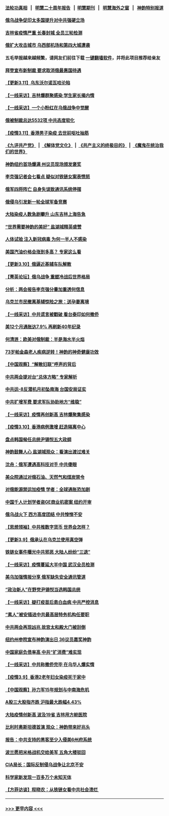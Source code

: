 #### [法轮功真相](https://github.com/gfw-breaker/truth/blob/master/README.md?t=0) &nbsp;&nbsp;|&nbsp;&nbsp; [明慧二十周年报告](https://github.com/gfw-breaker/mh-reports/blob/master/README.md?t=0) &nbsp;&nbsp;|&nbsp;&nbsp;[明慧期刊](https://github.com/gfw-breaker/mh-qikan) &nbsp;&nbsp;|&nbsp;&nbsp; [明慧海外之窗](https://github.com/gfw-breaker/mh-news/blob/master/README.md?t=0) &nbsp;&nbsp;|&nbsp;&nbsp; [神韵特别报道](https://github.com/gfw-breaker/mh-news/blob/master/shenyun.md?t=0)
#### [俄乌战争促印太多国提升对中共强硬立场](../pages/nf4514/n13639842.md?t=03121353) 
#### [吉林省疫情严重 长春封城 全员三轮检测](../pages/nf4514/n13639947.md?t=03121353) 
#### [俄扩大攻击城市 乌西部机场和第四大城遭袭](../pages/nf4514/n13639970.md?t=03121353) 
#### 五毛举报越来越频繁，请网友们前往下载 [一键翻墙软件](https://github.com/gfw-breaker/ssr-accounts)，并将此项目推荐给亲友
#### [拜登宣布新制裁 要求取消俄最惠国待遇](../pages/nf4514/n13639548.md?t=03121353) 
#### [【更新3.11】乌东沃尔诺瓦哈沦陷](../pages/nf4514/n13639341.md?t=03121353) 
#### [【一线采访】吉林爆群聚感染 学生家长揭内情](../pages/nf4514/n13639122.md?t=03121353) 
#### [【一线采访】一个小粉红在乌俄战争中觉醒](../pages/nf4514/n13639516.md?t=03121353) 
#### [俄被制裁总达5532项 中共态度软化](../pages/nf4514/n13639450.md?t=03121353) 
#### [【疫情3.11】香港男子染疫 去世前呕吐抽筋](../pages/nf4514/n13638788.md?t=03121353) 
#### [《九评共产党》](https://github.com/begood0513/9ping.md/blob/master/README.md) &nbsp;|&nbsp; [《解体党文化》](../../../../jtdwh.md/blob/master/README.md)  &nbsp;|&nbsp; [《共产主义的终极目的》](../../../../gczydzjmd.md/blob/master/README.md) &nbsp;|&nbsp; [《魔鬼在统治我们的世界》](../../../../mgztzwmdsj.md/blob/master/README.md) 
#### [神韵纽约首场爆满 州议员现场颁发褒奖](../pages/nf4514/n13638877.md?t=03121353) 
#### [李克强记者会七看点 疑似对铁链女案表愤怒](../pages/nf4514/n13638556.md?t=03121353) 
#### [俄军四将阵亡 自身失误致通讯系统停摆](../pages/nf4514/n13639331.md?t=03121353) 
#### [俄侵乌引发新一轮全球军备竞赛](../pages/nf4514/n13639231.md?t=03121353) 
#### [大陆染疫人数急剧攀升 山东吉林上海告急](../pages/nf4514/n13638314.md?t=03121353) 
#### [“世界需要神韵的美好” 盐湖城精英盛赞](../pages/nf4514/n13638706.md?t=03121353) 
#### [人体试验 注入新冠病毒 为何一半人不感染](../pages/nf4514/n13616746.md?t=03121353) 
#### [美国汽油价格会涨到多高？ 专家这么看](../pages/nf4514/n13637812.md?t=03121353) 
#### [【更新3.10】俄逼近基辅车队解散](../pages/nf4514/n13636795.md?t=03121353) 
#### [【菁英论坛】俄乌战争 重塑冷战后世界格局](../pages/nf4514/n13637750.md?t=03121353) 
#### [分析：两会报告李克强分量加重透何信息](../pages/nf4514/n13637584.md?t=03121353) 
#### [乌克兰市民撤离基辅惊险之旅：送孕妻离境](../pages/nf4514/n13637407.md?t=03121353) 
#### [【一线采访】中共谎言被戳破 看台泰印如何撤侨](../pages/nf4514/n13637070.md?t=03121353) 
#### [美12个月通胀达7.9% 再刷新40年纪录](../pages/nf4514/n13637147.md?t=03121353) 
#### [何清涟：欧美对俄制裁：半是海水半火焰](../pages/nf4514/n13635847.md?t=03121353) 
#### [73岁帕金森老人疾病逆转！神韵的神奇健康功效](../pages/nf4514/n13633895.md?t=03121353) 
#### [【中国观察】“解散妇联”呼声的背后](../pages/nf4514/n13636324.md?t=03121353) 
#### [中共两会提对台“总体方略” 专家解析](../pages/nf4514/n13637095.md?t=03121353) 
#### [中共运-8反潜机月初坠南海 台国安局证实](../pages/nf4514/n13635332.md?t=03121353) 
#### [中共扩增军费 要求军队协助地方“维稳”](../pages/nf4514/n13637020.md?t=03121353) 
#### [【一线采访】疫情再创新高 吉林爆聚集感染](../pages/nf4514/n13636079.md?t=03121353) 
#### [【疫情3.10】香港病例激增 赶造隔离中心](../pages/nf4514/n13636257.md?t=03121353) 
#### [盘点韩国候任总统尹锡悦五大政纲](../pages/nf4514/n13634541.md?t=03121353) 
#### [神韵鼓舞人心 盐湖城观众：看演出渡过难关](../pages/nf4514/n13636506.md?t=03121353) 
#### [沈舟：俄军遭遇高科技对手 中共傻眼](../pages/nf4514/n13635530.md?t=03121353) 
#### [美众院通过对俄石油、天然气和煤炭禁令](../pages/nf4514/n13636050.md?t=03121353) 
#### [对俄能源禁运加疫情 学者：全球通胀恐加剧](../pages/nf4514/n13635972.md?t=03121353) 
#### [中国千人计划学者盗GE商业机密案 纽约开审](../pages/nf4514/n13632458.md?t=03121353) 
#### [俄乌战火下 西方高度团结 中共惶惶不安](../pages/nf4514/n13634972.md?t=03121353) 
#### [【思想领袖】中共推数字货币 世界会怎样？](../pages/nf4514/n13616721.md?t=03121353) 
#### [【更新3.9】俄承认在乌克兰使用真空弹](../pages/nf4514/n13633543.md?t=03121353) 
#### [铁链女事件曝光中共邪恶 大陆人纷纷“三退”](../pages/nf4514/n13630512.md?t=03121353) 
#### [【一线采访】疫情蔓延大半中国 武汉全员检测](../pages/nf4514/n13633959.md?t=03121353) 
#### [美乌加强情报分享 俄军缺失安全通讯管道](../pages/nf4514/n13634623.md?t=03121353) 
#### [“政治新人”在野党尹锡悦当选韩国总统](../pages/nf4514/n13634456.md?t=03121353) 
#### [【一线采访】疑打疫苗后患白血病 中共严控消息](../pages/nf4514/n13631361.md?t=03121353) 
#### [“素人”被安插进中共最高层特务机构任要职](../pages/nf4514/n13634243.md?t=03121353) 
#### [中共两会再现凶兆 故宫太和殿大门被刮倒](../pages/nf4514/n13634177.md?t=03121353) 
#### [纽约州参院宣布神韵演出日 36议员嘉奖神韵](../pages/nf4514/n13631639.md?t=03121353) 
#### [中国家庭负债率高 中共“扩消费”难实现](../pages/nf4514/n13634124.md?t=03121353) 
#### [【一线采访】中共称撤侨完毕 在乌华人爆实情](../pages/nf4514/n13633359.md?t=03121353) 
#### [【疫情3.9】香港2老年妇女染疫死于家中](../pages/nf4514/n13633176.md?t=03121353) 
#### [【中国观察】孙力军15年规划与中南海危机](../pages/nf4514/n13633057.md?t=03121353) 
#### [A股三大股指齐跌 沪指最大跌幅4.43%](../pages/nf4514/n13633016.md?t=03121353) 
#### [大陆疫情创新高 波及19省 吉林用方舱医院](../pages/nf4514/n13633055.md?t=03121353) 
#### [比利时奥斯坦德首演 观众：神韵带来好兆头](../pages/nf4514/n13633188.md?t=03121353) 
#### [报告：中共支持的黑客至少入侵美6州府系统](../pages/nf4514/n13632763.md?t=03121353) 
#### [波兰愿把米格战机交给美军 五角大楼驳回](../pages/nf4514/n13631377.md?t=03121353) 
#### [CIA局长：国际反制侵乌战争让北京不安](../pages/nf4514/n13631281.md?t=03121353) 
#### [科学家新发现一百多万个未知天体](../pages/nf4514/n13632017.md?t=03121353) 
#### [【方菲访谈】程晓农：从铁链女看中共社会溃烂 ](../pages/nf4514/n13630916.md?t=03121353) 

----
#### [ >>> 更早内容 <<< ](../indexes/nf4514-earlier.md)
